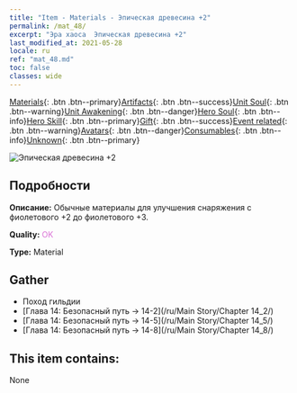```yaml
---
title: "Item - Materials - Эпическая древесина +2"
permalink: /mat_48/
excerpt: "Эра хаоса  Эпическая древесина +2"
last_modified_at: 2021-05-28
locale: ru
ref: "mat_48.md"
toc: false
classes: wide
---
```

 [Materials](/ItemsRU/){: .btn .btn--primary}[Artifacts](/ItemsRU/Artifacts/){: .btn .btn--success}[Unit Soul](/ItemsRU/UnitSoul/){: .btn .btn--warning}[Unit Awakening](/ItemsRU/UnitAwakening/){: .btn .btn--danger}[Hero Soul](/ItemsRU/HeroSoul/){: .btn .btn--info}[Hero Skill](/ItemsRU/HeroSkill/){: .btn .btn--primary}[Gift](/ItemsRU/Gift/){: .btn .btn--success}[Event related](/ItemsRU/Events/){: .btn .btn--warning}[Avatars](/ItemsRU/Avatars/){: .btn .btn--danger}[Consumables](/ItemsRU/Consumables/){: .btn .btn--info}[Unknown](/ItemsRU/Unknown/){: .btn .btn--primary}

 ![Эпическая древесина +2](/images/t/i_cailiao_mucai2.png)

## Подробности
 **Описание:** Обычные материалы для улучшения снаряжения c фиолетового +2 до фиолетового +3.

 **Quality:** <span style="color: #DA70D6">OK</span>

 **Type:** Material

## Gather

*    Поход гильдии 
*    [Глава 14: Безопасный путь -> 14-2](/ru/Main Story/Chapter 14_2/) 
*    [Глава 14: Безопасный путь -> 14-5](/ru/Main Story/Chapter 14_5/) 
*    [Глава 14: Безопасный путь -> 14-8](/ru/Main Story/Chapter 14_8/) 

## This item contains:

  None

